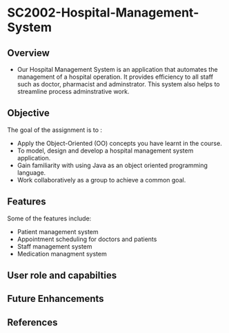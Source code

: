 # SC2002-Hospital-Management-System
## Overview
- Our Hospital Management System is an application that automates the management of a hospital operation. It provides efficiency to all staff such as doctor, pharmacist and adminstrator. This system also helps to streamline process adminstrative work.


## Objective
The goal of the assignment is to :
- Apply the Object-Oriented (OO) concepts you have learnt in the course. 
- To model, design and develop a hospital management system application. 
- Gain familiarity with using Java as an object oriented programming language. 
- Work collaboratively as a group to achieve a common goal.

## Features
Some of the features include:
- Patient management system
- Appointment scheduling for doctors and patients
- Staff management system
- Medication managment system

## User role and capabilties 




## Future Enhancements


## References


